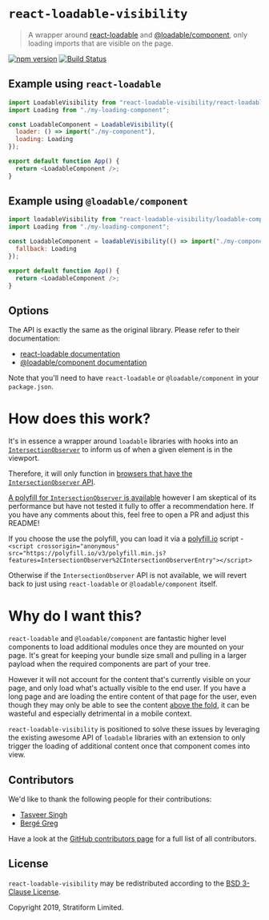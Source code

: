 # `react-loadable-visibility`

> A wrapper around [react-loadable](https://github.com/thejameskyle/react-loadable) and [@loadable/component](https://github.com/smooth-code/loadable-components), only loading imports that are visible on the page.

[![npm version](https://badge.fury.io/js/react-loadable-visibility.svg)](https://badge.fury.io/js/react-loadable-visibility) [![Build Status](https://travis-ci.org/stratiformltd/react-loadable-visibility.svg?branch=master)](https://travis-ci.org/stratiformltd/react-loadable-visibility)

## Example using `react-loadable`

```js
import LoadableVisibility from "react-loadable-visibility/react-loadable";
import Loading from "./my-loading-component";

const LoadableComponent = LoadableVisibility({
  loader: () => import("./my-component"),
  loading: Loading
});

export default function App() {
  return <LoadableComponent />;
}
```

## Example using `@loadable/component`

```js
import loadableVisibility from "react-loadable-visibility/loadable-components";
import Loading from "./my-loading-component";

const LoadableComponent = loadableVisibility(() => import("./my-component"), {
  fallback: Loading
});

export default function App() {
  return <LoadableComponent />;
}
```

## Options

The API is exactly the same as the original library. Please refer to their documentation:

- [react-loadable documentation](https://github.com/thejameskyle/react-loadable#guide)
- [@loadable/component documentation](https://github.com/smooth-code/loadable-components#docs)

Note that you'll need to have `react-loadable` or `@loadable/component` in your `package.json`.

# How does this work?

It's in essence a wrapper around `loadable` libraries with hooks into an [`IntersectionObserver`](https://developer.mozilla.org/en-US/docs/Web/API/Intersection_Observer_API) to inform us of when a given element is in the viewport.

Therefore, it will only function in [browsers that have the `IntersectionObserver` API](http://caniuse.com/#feat=intersectionobserver).

[A polyfill for `IntersectionObserver` is available](https://github.com/w3c/IntersectionObserver/tree/master/polyfill) however I am skeptical of its performance but have not tested it fully to offer a recommendation here. If you have any comments about this, feel free to open a PR and adjust this README!

If you choose the use the polyfill, you can load it via a [polyfill.io](https://cdn.polyfill.io/v3/) script - `<script crossorigin="anonymous" src="https://polyfill.io/v3/polyfill.min.js?features=IntersectionObserver%2CIntersectionObserverEntry"></script>`

Otherwise if the `IntersectionObserver` API is not available, we will revert back to just using `react-loadable` or `@loadable/component` itself.

# Why do I want this?

`react-loadable` and `@loadable/component` are fantastic higher level components to load additional modules once they are mounted on your page. It's great for keeping your bundle size small and pulling in a larger payload when the required components are part of your tree.

However it will not account for the content that's currently visible on your page, and only load what's actually visible to the end user. If you have a long page and are loading the entire content of that page for the user, even though they may only be able to see the content [above the fold](https://www.optimizely.com/optimization-glossary/above-the-fold/), it can be wasteful and especially detrimental in a mobile context.

`react-loadable-visibility` is positioned to solve these issues by leveraging the existing awesome API of `loadable` libraries with an extension to only trigger the loading of additional content once that component comes into view.

## Contributors

We'd like to thank the following people for their contributions:

- [Tasveer Singh](https://twitter.com/tazsingh)
- [Bergé Greg](https://twitter.com/neoziro)

Have a look at the [GitHub contributors page](https://github.com/stratiformltd/react-loadable-visibility/graphs/contributors) for a full list of all contributors.

## License

`react-loadable-visibility` may be redistributed according to the [BSD 3-Clause License](LICENSE).

Copyright 2019, Stratiform Limited.
